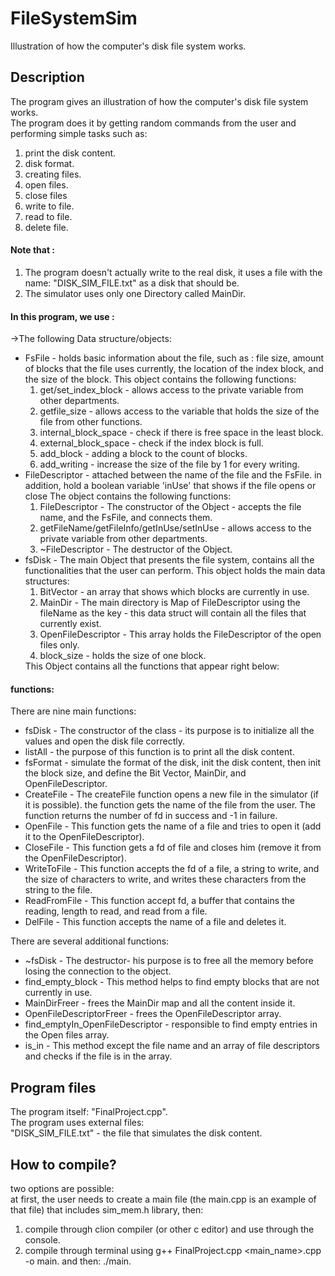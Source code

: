 # FileSystemSim
Illustration of how the computer's disk file system works.

## Description

The program gives an illustration of how the computer's disk file system works.<br>
The program does it by getting random commands from the user and performing simple tasks such as:
<ol>
 	<li> print the disk content.</li>
 	<li> disk format.</li>
 	<li> creating files.</li>
 	<li> open files.</li>
 	<li> close files</li>
 	<li> write to file.</li>
 	<li> read to file.</li>
 	<li> delete file.</li>
</ol>
	
#### Note that :
<ol>
	<li> The program doesn't actually write to the real disk, it uses a file with the name: "DISK_SIM_FILE.txt" as a disk that should be.</li>
	<li> The simulator uses only one Directory called MainDir.</li>
</ol>

#### In this program, we use :

->The following Data structure/objects: <br>
<ul>
		<li> FsFile - holds basic information about the file, such as :
				 file size, amount of blocks that the file uses currently, the location of the index block, and the size of the block.
			  This object contains the following functions:
        <ol>
			    <li> get/set_index_block - allows access to the private variable from other departments.</li>
  			  <li> getfile_size - allows access to the variable that holds the size of the file from other functions.</li>
  			  <li> internal_block_space - check if there is free space in the least block.</li>
  			  <li> external_block_space - check if the index block is full.</li>
  			  <li> add_block - adding a block to the count of blocks.</li>
  			  <li> add_writing - increase the size of the file by 1 for every writing.</li>
        </ol>
    </li>
		<li> FileDescriptor - attached between the name of the file and the FsFile.
			in addition, hold a boolean variable 'inUse' that shows if the file opens or close
			The object contains the following functions:
      <ol>
				  <li> FileDescriptor - The constructor of the Object - accepts the file name, and the FsFile, and connects them.</li>
				  <li> getFileName/getFileInfo/getInUse/setInUse - allows access to the private variable from other departments.</li>
				  <li> ~FileDescriptor - The destructor of the Object.</li>
      </ol>
    </li>
		<li>fsDisk - The main Object that presents the file system, contains all the functionalities that the user can perform.
			This object holds the main data structures:
      <ol>
  			<li> BitVector - an array that shows which blocks are currently in use.</li>
  			<li> MainDir - The main directory is Map of FileDescriptor using the fileName as the key - this data struct will contain all the files that currently exist.</li>
  			<li> OpenFileDescriptor - This array holds the FileDescriptor of the open files only.</li>
  			<li> block_size - holds the size of one block.</li>
      </ol>
		This Object contains all the functions that appear right below:
    </li>
</ul>

#### functions:
There are nine main functions:
<ul>
 	<li> fsDisk - The constructor of the class - its purpose is to initialize all the values and open the disk file correctly.</li>
	<li> listAll - the purpose of this function is to print all the disk content.</li>
	<li> fsFormat - simulate the format of the disk, init the disk content, then init the block size, and define the Bit Vector, MainDir, and OpenFileDescriptor.</li>
	<li> CreateFile - The createFile function opens a new file in the simulator (if it is possible).  the function gets the name of the file from the user.
			The function returns the number of fd in success  and -1 in failure.</li>
	<li> OpenFile - This function gets the name of a file and tries to open it (add it to the OpenFileDescriptor).</li>
	<li> CloseFile - This function gets a fd of file and closes him (remove it from the OpenFileDescriptor).</li>
	<li> WriteToFile - This function accepts the fd of a file, a string to write, and the size of characters to write, and writes these characters from the string to the file.</li>
	<li> ReadFromFile - This function accept fd, a buffer that contains the reading, length to read, and read from a file.</li>
	<li> DelFile - This function accepts the name of a file and deletes it.</li>
</ul>

There are several additional functions:
<ul>
	<li> ~fsDisk - The destructor- his purpose is to free all the memory before losing the connection to the object.</li>
	<li> find_empty_block - This method helps to find empty blocks that are not currently in use.</li>
	<li> MainDirFreer - frees the MainDir map and all the content inside it.</li>
	<li> OpenFileDescriptorFreer - frees the OpenFileDescriptor array.</li>
	<li> find_emptyIn_OpenFileDescriptor - responsible to find empty entries in the Open files array.</li>
	<li> is_in - This method except the file name and an array of file descriptors and checks if the file is in the array.</li>
</ul>

## Program files
The program itself:  "FinalProject.cpp".<br>
The program uses external files: <br>
	"DISK_SIM_FILE.txt"  - the file that simulates the disk content.<br>

## How to compile?
two options are possible:<br>
at first, the user needs to create a main file (the main.cpp is an example of that file) that includes sim_mem.h library, then:<br>
1. compile through clion compiler (or other c editor) and use through the console.
2. compile through terminal using g++ FinalProject.cpp <main_name>.cpp -o main.
   and then: ./main.
